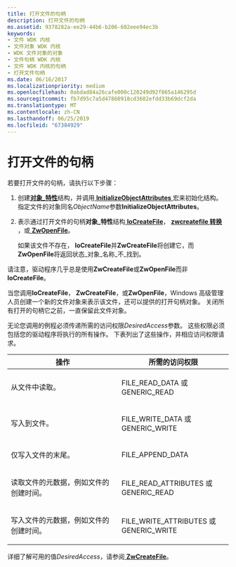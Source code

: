 ```yaml
---
title: 打开文件的句柄
description: 打开文件的句柄
ms.assetid: 9378282a-ee29-44b6-b206-602eee94ec3b
keywords:
- 文件 WDK 内核
- 文件对象 WDK 内核
- WDK 文件对象的对象
- 文件句柄 WDK 内核
- 文件 WDK 内核的句柄
- 打开文件句柄
ms.date: 06/16/2017
ms.localizationpriority: medium
ms.openlocfilehash: 0abdad84a26cafe000c120249d92f865a146295d
ms.sourcegitcommit: fb7d95c7a5d47860918cd3602efdd33b69dcf2da
ms.translationtype: MT
ms.contentlocale: zh-CN
ms.lasthandoff: 06/25/2019
ms.locfileid: "67384929"
---
```

# <a name="opening-a-handle-to-a-file"></a>打开文件的句柄





若要打开文件的句柄，请执行以下步骤：

1.  创建[**对象\_特性**](https://docs.microsoft.com/windows-hardware/drivers/ddi/content/wudfwdm/ns-wudfwdm-_object_attributes)结构，并调用[ **InitializeObjectAttributes** ](https://docs.microsoft.com/windows-hardware/drivers/ddi/content/wudfwdm/nf-wudfwdm-initializeobjectattributes)宏来初始化结构。 指定文件的对象同名*ObjectName*参数**InitializeObjectAttributes**。

2.  表示通过打开文件的句柄**对象\_特性**结构[ **IoCreateFile**](https://docs.microsoft.com/windows-hardware/drivers/ddi/content/wdm/nf-wdm-iocreatefile)， [ **zwcreatefile 转换** ](https://docs.microsoft.com/windows-hardware/drivers/ddi/content/ntifs/nf-ntifs-ntcreatefile)，或[ **ZwOpenFile**](https://docs.microsoft.com/windows-hardware/drivers/ddi/content/ntifs/nf-ntifs-ntopenfile)。

    如果该文件不存在， **IoCreateFile**并**ZwCreateFile**将创建它，而**ZwOpenFile**将返回状态\_对象\_名称\_不\_找到。

请注意，驱动程序几乎总是使用**ZwCreateFile**或**ZwOpenFile**而非**IoCreateFile**。

当您调用**IoCreateFile**， **ZwCreateFile**，或**ZwOpenFile**，Windows 高级管理人员创建一个新的文件对象来表示该文件，还可以提供的打开句柄对象。 关闭所有打开的句柄它之前，一直保留此文件对象。

无论您调用的例程必须传递所需的访问权限*DesiredAccess*参数。 这些权限必须包括您的驱动程序将执行的所有操作。 下表列出了这些操作，并相应访问权限请求。

<table>
<colgroup>
<col width="50%" />
<col width="50%" />
</colgroup>
<thead>
<tr class="header">
<th>操作</th>
<th>所需的访问权限</th>
</tr>
</thead>
<tbody>
<tr class="odd">
<td><p>从文件中读取。</p></td>
<td><p>FILE_READ_DATA 或 GENERIC_READ</p></td>
</tr>
<tr class="even">
<td><p>写入到文件。</p></td>
<td><p>FILE_WRITE_DATA 或 GENERIC_WRITE</p></td>
</tr>
<tr class="odd">
<td><p>仅写入文件的末尾。</p></td>
<td><p>FILE_APPEND_DATA</p></td>
</tr>
<tr class="even">
<td><p>读取文件的元数据，例如文件的创建时间。</p></td>
<td><p>FILE_READ_ATTRIBUTES 或 GENERIC_READ</p></td>
</tr>
<tr class="odd">
<td><p>写入文件的元数据，例如文件的创建时间。</p></td>
<td><p>FILE_WRITE_ATTRIBUTES 或 GENERIC_WRITE</p></td>
</tr>
</tbody>
</table>

 

详细了解可用的值*DesiredAccess*，请参阅[ **ZwCreateFile**](https://docs.microsoft.com/windows-hardware/drivers/ddi/content/ntifs/nf-ntifs-ntcreatefile)。

 

 




